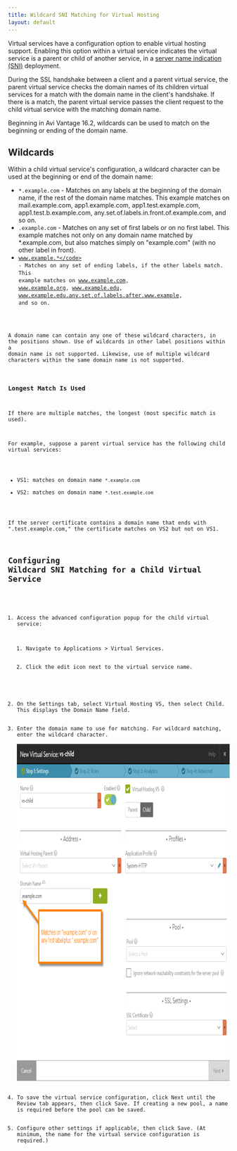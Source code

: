 ```yaml
---
title: Wildcard SNI Matching for Virtual Hosting
layout: default
---
```

Virtual services have a configuration option to enable virtual hosting support. Enabling this option within a virtual service indicates the virtual service is a parent or child of another service, in a <a href="/server-name-indication/">server name indication (SNI)</a> deployment.

During the SSL handshake between a client and a parent virtual service, the parent virtual service checks the domain names of its children virtual services for a match with the domain name in the client's handshake. If there is a match, the parent virtual service passes the client request to the child virtual service with the matching domain name.

Beginning in Avi Vantage 16.2, wildcards can be used to match on the beginning or ending of the domain name.
<a name="wildcards"></a>

## Wildcards

Within a child virtual service's configuration, a wildcard character can be used at the beginning or end of the domain name:

* <code>*.example.com</code> - Matches on any labels at the beginning of the domain name, if the rest of the domain name matches. This example matches on mail.example.com, app1.example.com, app1.test.example.com, app1.test.b.example.com, any.set.of.labels.in.front.of.example.com, and so on. 
* <code>.example.com</code> - Matches on any set of first labels or on no first label. This example matches not only on any domain name matched by *.example.com, but also matches simply on "example.com" (with no other label in front). 
* <code>www.example.*</code> - Matches on any set of ending labels, if the other labels match. This example matches on www.example.com, www.example.org, www.example.edu, www.example.edu.any.set.of.labels.after.www.example, and so on. 

A domain name can contain any one of these wildcard characters, in the positions shown. Use of wildcards in other label positions within a domain name is not supported. Likewise, use of multiple wildcard characters within the same domain name is not supported.

### Longest Match Is Used

If there are multiple matches, the longest (most specific match is used).

For example, suppose a parent virtual service has the following child virtual services:

* VS1: matches on domain name <code>*.example.com</code>
* VS2: matches on domain name <code>*.test.example.com</code> 

If the server certificate contains a domain name that ends with ".test.example.com," the certificate matches on VS2 but not on VS1.

## Configuring Wildcard SNI Matching for a Child Virtual Service

<ol> 
 <li>Access the advanced configuration popup for the child virtual service: 
  <ol> 
   <li>Navigate to Applications &gt; Virtual Services.</li> 
   <li>Click the edit icon next to the virtual service name.</li> 
  </ol> </li> 
 <li>On the Settings tab, select Virtual Hosting VS, then select Child. This displays the Domain Name field.</li> 
 <li>Enter the domain name to use for matching. For wildcard matching, enter the <a name="wildcards"></a>wildcard character.<br> <a href="img/wildcard-child-vs-domain-matching.png"><img class="alignnone size-full wp-image-8878" src="img/wildcard-child-vs-domain-matching.png" alt="wildcard-child-vs-domain-matching" width="878" height="766"></a></li> 
 <li>To save the virtual service configuration, click Next until the Review tab appears, then click Save. If creating a new pool, a name is required before the pool can be saved.</li> 
 <li>Configure other settings if applicable, then click Save. (At minimum, the name for the virtual service configuration is required.)</li> 
</ol> 